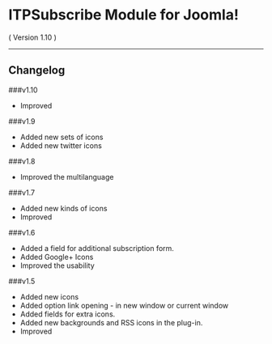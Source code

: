 ITPSubscribe Module for Joomla! 
==========================
( Version 1.10 )
- - -


Changelog
---------

###v1.10
* Improved

###v1.9
* Added new sets of icons
* Added new twitter icons

###v1.8
* Improved the multilanguage 

###v1.7
* Added new kinds of icons
* Improved

###v1.6
* Added a field for additional subscription form.
* Added Google+ Icons
* Improved the usability

###v1.5
* Added new icons
* Added option link opening - in new window or current window
* Added fields for extra icons.
* Added new backgrounds and RSS icons in the plug-in.
* Improved